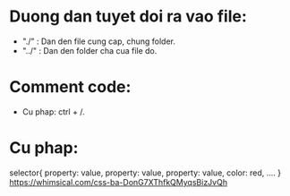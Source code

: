 # Duong dan tuyet doi ra vao file:
- "./" : Dan den file cung cap, chung folder.
- "../" : Dan den folder cha cua file do.

# Comment code:
- Cu phap: ctrl + /.

# Cu phap:
selector{
    property: value,
    property: value,
    property: value,
    color: red,
    ....
}
https://whimsical.com/css-ba-DonG7XThfkQMyqsBizJvQh